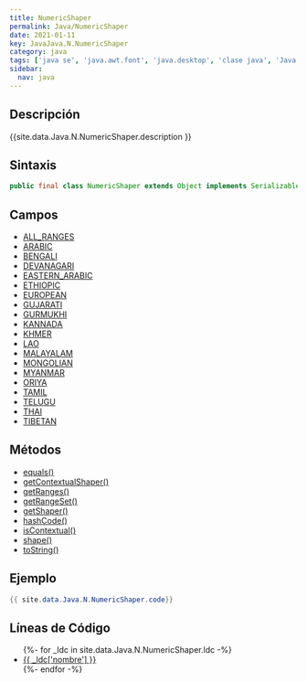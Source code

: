 ```yaml
---
title: NumericShaper
permalink: Java/NumericShaper
date: 2021-01-11
key: JavaJava.N.NumericShaper
category: java
tags: ['java se', 'java.awt.font', 'java.desktop', 'clase java', 'Java 1.4']
sidebar: 
  nav: java
---
```


## Descripción
{{site.data.Java.N.NumericShaper.description }}

## Sintaxis
~~~java
public final class NumericShaper extends Object implements Serializable
~~~

## Campos
* [ALL_RANGES](/Java/NumericShaper/ALL_RANGES)
* [ARABIC](/Java/NumericShaper/ARABIC)
* [BENGALI](/Java/NumericShaper/BENGALI)
* [DEVANAGARI](/Java/NumericShaper/DEVANAGARI)
* [EASTERN_ARABIC](/Java/NumericShaper/EASTERN_ARABIC)
* [ETHIOPIC](/Java/NumericShaper/ETHIOPIC)
* [EUROPEAN](/Java/NumericShaper/EUROPEAN)
* [GUJARATI](/Java/NumericShaper/GUJARATI)
* [GURMUKHI](/Java/NumericShaper/GURMUKHI)
* [KANNADA](/Java/NumericShaper/KANNADA)
* [KHMER](/Java/NumericShaper/KHMER)
* [LAO](/Java/NumericShaper/LAO)
* [MALAYALAM](/Java/NumericShaper/MALAYALAM)
* [MONGOLIAN](/Java/NumericShaper/MONGOLIAN)
* [MYANMAR](/Java/NumericShaper/MYANMAR)
* [ORIYA](/Java/NumericShaper/ORIYA)
* [TAMIL](/Java/NumericShaper/TAMIL)
* [TELUGU](/Java/NumericShaper/TELUGU)
* [THAI](/Java/NumericShaper/THAI)
* [TIBETAN](/Java/NumericShaper/TIBETAN)

## Métodos
* [equals()](/Java/NumericShaper/equals)
* [getContextualShaper()](/Java/NumericShaper/getContextualShaper)
* [getRanges()](/Java/NumericShaper/getRanges)
* [getRangeSet()](/Java/NumericShaper/getRangeSet)
* [getShaper()](/Java/NumericShaper/getShaper)
* [hashCode()](/Java/NumericShaper/hashCode)
* [isContextual()](/Java/NumericShaper/isContextual)
* [shape()](/Java/NumericShaper/shape)
* [toString()](/Java/NumericShaper/toString)

## Ejemplo
~~~java
{{ site.data.Java.N.NumericShaper.code}}
~~~

## Líneas de Código
<ul>
{%- for _ldc in site.data.Java.N.NumericShaper.ldc -%}
   <li>
       <a href="{{_ldc['url'] }}">{{ _ldc['nombre'] }}</a>
   </li>
{%- endfor -%}
</ul>
